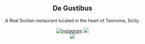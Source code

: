 <!-- PROJECT LOGO -->

  <h2 align="center">De Gustibus</h2>

  <p align="center">
    A Real Sicilian restaurant located in the heart of Taormina, Sicily.
    <br />
 
<div align="center">

<a href="https://www.instagram.com/de_gustibus_taormina/"><img src="https://img.shields.io/badge/Instagram-E4405F?style=for-the-badge&logo=instagram&logoColor=white" alt="Instagram"/></a>
<a href="https://www.facebook.com/DeGustibusTao" ><img src="https://img.shields.io/badge/Facebook-1877F2?style=for-the-badge&logo=facebook&logoColor=white" /> </a>
<br>
<a href="https://github.com/CarloFichera97" ><img src="https://img.shields.io/badge/GitHub-100000?style=for-the-badge&logo=github&logoColor=white" /> </a>
<br>
